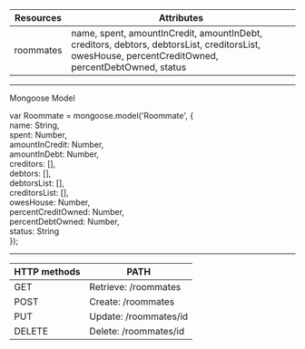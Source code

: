 | Resources  | Attributes |
| ------------- | ------------- |
| roommates  | name, spent, amountInCredit, amountInDebt, creditors, debtors, debtorsList, creditorsList, owesHouse, percentCreditOwned, percentDebtOwned, status  |
______________________________________________________________

Mongoose Model

var Roommate = mongoose.model('Roommate', {  
	name: String,  
	spent: Number,  
	amountInCredit: Number,  
	amountInDebt: Number,  
	creditors: [],  
	debtors: [],  
	debtorsList: [],  
  	creditorsList: [],  
	owesHouse: Number,  
	percentCreditOwned: Number,  
	percentDebtOwned: Number,  
	status: String  
});
______________________________________________________________

|HTTP methods | PATH |
|-------------|-------------------------------------------|
|GET          | Retrieve: /roommates |
|POST         | Create: /roommates |
|PUT          | Update: /roommates/id |
|DELETE       | Delete: /roommates/id |

